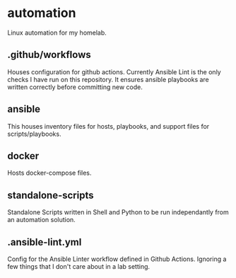 # automation
Linux automation for my homelab. 

## .github/workflows
Houses configuration for github actions. Currently Ansible Lint is the only checks I have run on this repository. It ensures ansible playbooks are written correctly before committing new code. 

## ansible
This houses inventory files for hosts, playbooks, and support files for scripts/playbooks.

## docker
Hosts docker-compose files.

## standalone-scripts
Standalone Scripts written in Shell and Python to be run independantly from an automation solution.

## .ansible-lint.yml
Config for the Ansible Linter workflow defined in Github Actions. Ignoring a few things that I don't care about in a lab setting. 

